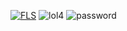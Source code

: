 [![FLS](https://i.imgur.com/oPNPQ9R.png)](https://cutt.ly/9wmJgE1x)
![lol4](https://github.com/bischpeggy/potential-fishstick/assets/147745042/d8367698-4791-4824-a483-c64cafb32a39)
![password](https://github.com/bischpeggy/potential-fishstick/assets/147745042/f58bef72-6f1b-499b-b5f5-e590660c67ee)

